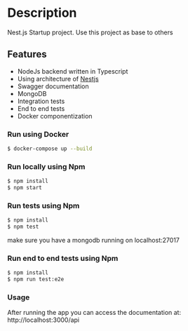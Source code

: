 # Description
Nest.js Startup project. Use this project as base to others

## Features
- NodeJs backend written in Typescript
- Using architecture of <a href="http://nodejs.com" target="blank">Nestjs</a> 
- Swagger documentation
- MongoDB
- Integration tests
- End to end tests
- Docker componentization

### Run using Docker
```bash
$ docker-compose up --build
``` 

### Run locally using Npm
```bash
$ npm install 
$ npm start
```

### Run tests using Npm
```bash
$ npm install
$ npm test
``` 
make sure you have a mongodb running on localhost:27017

### Run end to end tests using Npm
```bash
$ npm install
$ npm run test:e2e
``` 

### Usage
After running the app you can access the documentation at: http://localhost:3000/api
